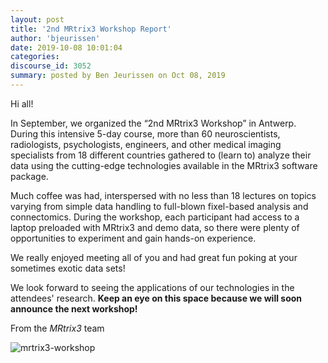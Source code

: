 ```yaml
---
layout: post
title: '2nd MRtrix3 Workshop Report'
author: 'bjeurissen'
date: 2019-10-08 10:01:04
categories:
discourse_id: 3052
summary: posted by Ben Jeurissen on Oct 08, 2019
---
```

Hi all!

In September, we organized the “2nd MRtrix3 Workshop” in Antwerp. During this intensive 5-day course, more than 60 neuroscientists, radiologists, psychologists, engineers, and other medical imaging specialists from 18 different countries gathered to (learn to) analyze their data using the cutting-edge technologies available in the MRtrix3 software package.

Much coffee was had, interspersed with no less than 18 lectures on topics varying from simple data handling to full-blown fixel-based analysis and connectomics. During the workshop, each participant had access to a laptop preloaded with MRtrix3 and demo data, so there were plenty of opportunities to experiment and gain hands-on experience.

We really enjoyed meeting all of you and had great fun poking at your sometimes exotic data sets!

We look forward to seeing the applications of our technologies in the attendees' research. **Keep an eye on this space because we will soon announce the next workshop!**

From the *MRtrix3* team


![mrtrix3-workshop](https://community.mrtrix.org/uploads/default/optimized/2X/9/9038436ba12c32a05eb7a50f4c5f7448ce9c3e32_2_1322x1000.jpeg)
            